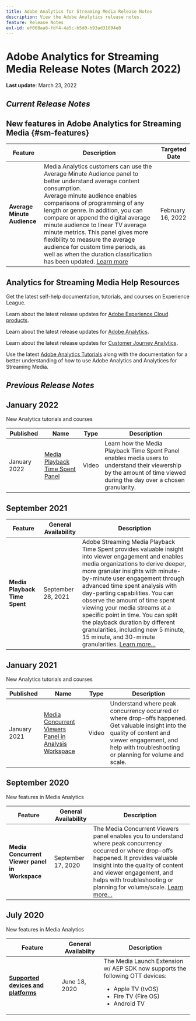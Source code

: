 ```yaml
---
title: Adobe Analytics for Streaming Media Release Notes
description: View the Adobe Analytics release notes.
feature: Release Notes
exl-id: ef068aa6-fdf4-4a5c-b5d0-b93ad31894e8
---
```

# Adobe Analytics for Streaming Media Release Notes (March 2022)

**Last update**: March 23, 2022

## *Current Release Notes*

## New features in Adobe Analytics for Streaming Media  {#sm-features}

| Feature | Description | Targeted Date  |
| ----------- | ---------- | ------- |
| **Average Minute Audience** | Media Analytics customers can use the Average Minute Audience panel to better understand average content consumption. <br>Average minute audience enables comparisons of programming of any length or genre. In addition, you can compare or append the digital average minute audience to linear TV average minute metrics. This panel gives more flexibility to measure the average audience for custom time periods, as well as when the duration classification has been updated.  [Learn more](https://experienceleague.adobe.com/docs/media-analytics/using/media-reports/average-minute-audience.html?lang=en) |  February 16, 2022 |

## Analytics for Streaming Media Help Resources

Get the latest self-help documentation, tutorials, and courses on Experience League.

Learn about the latest release updates for [Adobe Experience Cloud products](https://business.adobe.com/products/adobe-experience-cloud-products.html).

Learn about the latest release updates for [Adobe Analytics](https://experienceleague.adobe.com/docs/analytics/release-notes/latest.html?lang=en).

Learn about the latest release updates for [Customer Journey Analytics](https://experienceleague.adobe.com/docs/analytics-platform/using/releases/latest.html?lang=en).

Use the latest [Adobe Analytics Tutorials](https://experienceleague.adobe.com/docs/analytics-learn/tutorials/overview.html?lang=en) along with the documentation for a better understanding of how to use Adobe Analytics and Analytices for Streaming Media.

## *Previous Release Notes*

## January 2022

New Analytics tutorials and courses

| Published | Name  | Type | Description  |
| ----------- | ---------- | ---------- | --------- |
| January 2022 | [Media Playback Time Spent Panel](https://experienceleague.adobe.com/docs/analytics-learn/tutorials/media-analytics/measuring-media-analytics/media-playback-time-spent-panel.html?lang=en) | Video |Learn how the Media Playback Time Spent Panel enables media users to understand their viewership by the amount of time viewed during the day over a chosen granularity. |

## September 2021

| Feature | General Availability | Description  |
| ----------- | ---------- | -------------- |
| **Media Playback Time Spent** | September 28, 2021 | Adobe Streaming Media Playback Time Spent provides valuable insight into viewer engagement and enables media organizations to derive deeper, more granular insights with minute-by-minute user engagement through advanced time spent analysis with day-parting capabilities. You can observe the amount of time spent viewing your media streams at a specific point in time. You can split the playback duration by different granularities, including new 5 minute, 15 minute, and 30-minute granularities. [Learn more...](https://experienceleague.adobe.com/docs/media-analytics/using/media-reports/media-workspace-panels/media-playback-time-spent.html?lang=en) |

## January 2021

New Analytics tutorials and courses

| Published | Name  | Type | Description  |
| ----------- | ---------- | ---------- | --------- |
| January 2021 | [Media Concurrent Viewers Panel in Analysis Workspace](https://experienceleague.adobe.com/docs/analytics-learn/tutorials/analysis-workspace/using-panels/media-concurrent-viewers-panel-in-analysis-workspace.html?lang=en#analysis-workspace) | Video |Understand where peak concurrency occurred or where drop-offs happened. Get valuable insight into the quality of content and viewer engagement, and help with troubleshooting or planning for volume and scale. |


## September 2020

New features in Media Analytics

| Feature  |  General Availability | Description |
| -------- | -------------------- | ----------- |
| **Media Concurrent Viewer panel in Workspace** | September 17, 2020 | The Media Concurrent Viewers panel enables you to understand where peak concurrency occurred or where drop-offs happened. It provides valuable insight into the quality of content and viewer engagement, and helps with troubleshooting or planning for volume/scale. [Learn more…](https://experienceleague.adobe.com/docs/media-analytics/using/media-reports/media-workspace-panels/media-concurrent-viewers.html?lang=en) |


## July 2020

New features in Media Analytics

| Feature  |  General Availabiity | Description |
| -------- | -------------------- | ----------- |
| [**Supported devices and platforms**](https://experienceleague.adobe.com/docs/media-analytics/using/supported-devices.html?lang=en) | June 18, 2020 | The Media Launch Extension w/ AEP SDK now supports the following OTT devices: <div><ul><li>Apple TV (tvOS)</li><li>Fire TV (Fire OS)</li><li>Android TV</li></ul></div> |



<!-- ## Important notices for [!DNL Analytics] administrators

**Updated on March 3, 2022**

| Notice | Date Added or Updated  | Description |
| ----------- | ---------- | ---------- |
| description | date | description |
| description | date | description |
| description | date | description |
| description | date | description | -->
